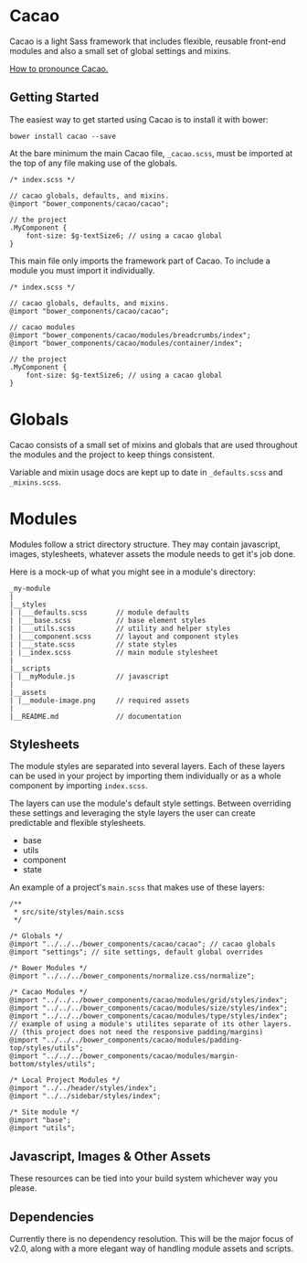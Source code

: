 Cacao
=====

Cacao is a light Sass framework that includes flexible, reusable 
front-end modules and also a small set of global settings and mixins.

[How to pronounce Cacao.](https://www.youtube.com/watch?v=kVSIkXL_Nmo)


Getting Started
---------------

The easiest way to get started using Cacao is to install it with bower:

`bower install cacao --save`

At the bare minimum the main Cacao file, `_cacao.scss`, must be imported at 
the top of any file making use of the globals.

    /* index.scss */

    // cacao globals, defaults, and mixins.
    @import "bower_components/cacao/cacao";

    // the project
    .MyComponent {
        font-size: $g-textSize6; // using a cacao global
    }

This main file only imports the framework part of Cacao. To include a module 
you must import it individually.

    /* index.scss */

    // cacao globals, defaults, and mixins.
    @import "bower_components/cacao/cacao";

    // cacao modules
    @import "bower_components/cacao/modules/breadcrumbs/index";
    @import "bower_components/cacao/modules/container/index";

    // the project
    .MyComponent {
        font-size: $g-textSize6; // using a cacao global
    }



Globals
=======

Cacao consists of a small set of mixins and globals that are used throughout 
the modules and the project to keep things consistent.

Variable and mixin usage docs are kept up to date in `_defaults.scss` and 
`_mixins.scss`.



Modules
=======

Modules follow a strict directory structure. They may contain javascript, 
images, stylesheets, whatever assets the module needs to get it's job done.

Here is a mock-up of what you might see in a module's directory:

    _my-module
    |
    |__styles
    | |___defaults.scss       // module defaults
    | |___base.scss           // base element styles
    | |___utils.scss          // utility and helper styles
    | |___component.scss      // layout and component styles
    | |___state.scss          // state styles
    | |__index.scss           // main module stylesheet
    |
    |__scripts
    | |__myModule.js          // javascript
    |
    |__assets
    | |__module-image.png     // required assets
    |
    |__README.md              // documentation


Stylesheets
-----------

The module styles are separated into several layers. Each of these layers can 
be used in your project by importing them individually or as a whole component 
by importing `index.scss`.

The layers can use the module's default style settings. Between 
overriding these settings and leveraging the style layers the user can 
create predictable and flexible stylesheets.

- base
- utils
- component
- state

An example of a project's `main.scss` that makes use of these layers:

    /**
     * src/site/styles/main.scss
     */

    /* Globals */
    @import "../../../bower_components/cacao/cacao"; // cacao globals
    @import "settings"; // site settings, default global overrides

    /* Bower Modules */
    @import "../../../bower_components/normalize.css/normalize";

    /* Cacao Modules */
    @import "../../../bower_components/cacao/modules/grid/styles/index";
    @import "../../../bower_components/cacao/modules/size/styles/index";
    @import "../../../bower_components/cacao/modules/type/styles/index";
    // example of using a module's utilites separate of its other layers.
    // (this project does not need the responsive padding/margins)
    @import "../../../bower_components/cacao/modules/padding-top/styles/utils";
    @import "../../../bower_components/cacao/modules/margin-bottom/styles/utils";

    /* Local Project Modules */
    @import "../../header/styles/index";
    @import "../../sidebar/styles/index";

    /* Site module */
    @import "base";
    @import "utils";


Javascript, Images & Other Assets
---------------------------------

These resources can be tied into your build system whichever way you please.


Dependencies
------------

Currently there is no dependency resolution. This will be the major focus of 
v2.0, along with a more elegant way of handling module assets and scripts.

